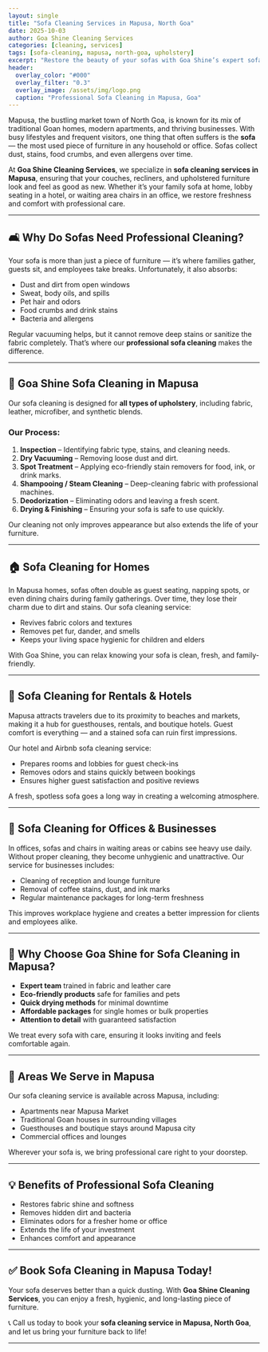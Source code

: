 ```yaml
---
layout: single
title: "Sofa Cleaning Services in Mapusa, North Goa"
date: 2025-10-03
author: Goa Shine Cleaning Services
categories: [cleaning, services]
tags: [sofa-cleaning, mapusa, north-goa, upholstery]
excerpt: "Restore the beauty of your sofas with Goa Shine’s expert sofa cleaning services in Mapusa, North Goa — removing stains, dirt, and odors effectively."
header:
  overlay_color: "#000"
  overlay_filter: "0.3"
  overlay_image: /assets/img/logo.png
  caption: "Professional Sofa Cleaning in Mapusa, Goa"
---
```


Mapusa, the bustling market town of North Goa, is known for its mix of traditional Goan homes, modern apartments, and thriving businesses. With busy lifestyles and frequent visitors, one thing that often suffers is the **sofa** — the most used piece of furniture in any household or office. Sofas collect dust, stains, food crumbs, and even allergens over time.  

At **Goa Shine Cleaning Services**, we specialize in **sofa cleaning services in Mapusa**, ensuring that your couches, recliners, and upholstered furniture look and feel as good as new. Whether it’s your family sofa at home, lobby seating in a hotel, or waiting area chairs in an office, we restore freshness and comfort with professional care.

---

## 🛋 Why Do Sofas Need Professional Cleaning?
Your sofa is more than just a piece of furniture — it’s where families gather, guests sit, and employees take breaks. Unfortunately, it also absorbs:  
- Dust and dirt from open windows  
- Sweat, body oils, and spills  
- Pet hair and odors  
- Food crumbs and drink stains  
- Bacteria and allergens  

Regular vacuuming helps, but it cannot remove deep stains or sanitize the fabric completely. That’s where our **professional sofa cleaning** makes the difference.

---

## 🌟 Goa Shine Sofa Cleaning in Mapusa
Our sofa cleaning is designed for **all types of upholstery**, including fabric, leather, microfiber, and synthetic blends.  

### Our Process:
1. **Inspection** – Identifying fabric type, stains, and cleaning needs.  
2. **Dry Vacuuming** – Removing loose dust and dirt.  
3. **Spot Treatment** – Applying eco-friendly stain removers for food, ink, or drink marks.  
4. **Shampooing / Steam Cleaning** – Deep-cleaning fabric with professional machines.  
5. **Deodorization** – Eliminating odors and leaving a fresh scent.  
6. **Drying & Finishing** – Ensuring your sofa is safe to use quickly.  

Our cleaning not only improves appearance but also extends the life of your furniture.

---

## 🏠 Sofa Cleaning for Homes
In Mapusa homes, sofas often double as guest seating, napping spots, or even dining chairs during family gatherings. Over time, they lose their charm due to dirt and stains. Our sofa cleaning service:  
- Revives fabric colors and textures  
- Removes pet fur, dander, and smells  
- Keeps your living space hygienic for children and elders  

With Goa Shine, you can relax knowing your sofa is clean, fresh, and family-friendly.

---

## 🏨 Sofa Cleaning for Rentals & Hotels
Mapusa attracts travelers due to its proximity to beaches and markets, making it a hub for guesthouses, rentals, and boutique hotels. Guest comfort is everything — and a stained sofa can ruin first impressions.  

Our hotel and Airbnb sofa cleaning service:  
- Prepares rooms and lobbies for guest check-ins  
- Removes odors and stains quickly between bookings  
- Ensures higher guest satisfaction and positive reviews  

A fresh, spotless sofa goes a long way in creating a welcoming atmosphere.

---

## 🏢 Sofa Cleaning for Offices & Businesses
In offices, sofas and chairs in waiting areas or cabins see heavy use daily. Without proper cleaning, they become unhygienic and unattractive. Our service for businesses includes:  
- Cleaning of reception and lounge furniture  
- Removal of coffee stains, dust, and ink marks  
- Regular maintenance packages for long-term freshness  

This improves workplace hygiene and creates a better impression for clients and employees alike.

---

## 🚿 Why Choose Goa Shine for Sofa Cleaning in Mapusa?
- **Expert team** trained in fabric and leather care  
- **Eco-friendly products** safe for families and pets  
- **Quick drying methods** for minimal downtime  
- **Affordable packages** for single homes or bulk properties  
- **Attention to detail** with guaranteed satisfaction  

We treat every sofa with care, ensuring it looks inviting and feels comfortable again.

---

## 📍 Areas We Serve in Mapusa
Our sofa cleaning service is available across Mapusa, including:  
- Apartments near Mapusa Market  
- Traditional Goan houses in surrounding villages  
- Guesthouses and boutique stays around Mapusa city  
- Commercial offices and lounges  

Wherever your sofa is, we bring professional care right to your doorstep.

---

## 💡 Benefits of Professional Sofa Cleaning
- Restores fabric shine and softness  
- Removes hidden dirt and bacteria  
- Eliminates odors for a fresher home or office  
- Extends the life of your investment  
- Enhances comfort and appearance  

---

## ✅ Book Sofa Cleaning in Mapusa Today!
Your sofa deserves better than a quick dusting. With **Goa Shine Cleaning Services**, you can enjoy a fresh, hygienic, and long-lasting piece of furniture.  

📞 Call us today to book your **sofa cleaning service in Mapusa, North Goa**, and let us bring your furniture back to life!  

---
